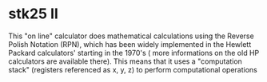 # stk25 II
This "on line" calculator does mathematical calculations using the Reverse Polish Notation (RPN), which has been widely implemented in the Hewlett Packard calculators' starting in the 1970's ( more informations on the old HP calculators are available there).
This means that it uses a "computation stack" (registers referenced as x, y, z) to perform computational operations
